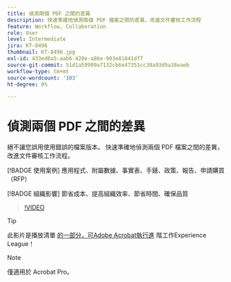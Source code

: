 ```yaml
---
title: 偵測兩個 PDF 之間的差異
description: 快速準確地偵測兩個 PDF 檔案之間的差異，改進文件審核工作流程
feature: Workflow, Collaboration
role: User
level: Intermediate
jira: KT-8496
thumbnail: KT-8496.jpg
exl-id: 433ed8a5-aab6-420e-a86e-903e81841df7
source-git-commit: 51d1a59999a7132cb6e47351cc39a93d9a38eaeb
workflow-type: tm+mt
source-wordcount: '103'
ht-degree: 0%

---
```


# 偵測兩個 PDF 之間的差異

絕不讓您誤用使用錯誤的檔案版本。 快速準確地偵測兩個 PDF 檔案之間的差異，改進文件審核工作流程。

[!BADGE 使用案例]
應用程式、附屬數據、事實表、手錶、政策、報告、申請購買 （RFP）

[!BADGE 組織影響]
節省成本、提高組織效率、節省時間、確保品質

>[!VIDEO](https://video.tv.adobe.com/v/337211?quality=12&learn=on&hidetitle=true)

>[!TIP]
>
此影片是播放清單 [的一部分，可Adobe Acrobat執行進](https://experienceleague.adobe.com/en/playlists/acrobat-peform-advanced-tasks) 階工作Experience League！

>[!NOTE]
>
僅適用於 Acrobat Pro。
